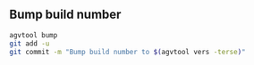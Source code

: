 
## Bump build number

```bash
agvtool bump
git add -u
git commit -m "Bump build number to $(agvtool vers -terse)"
```
